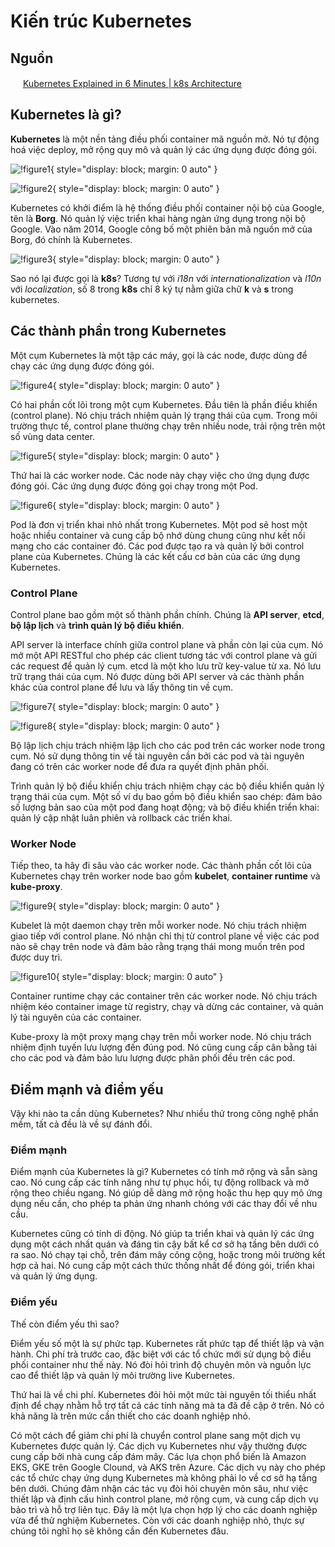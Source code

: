 # Kiến trúc Kubernetes

## Nguồn

<img src="../../../img/bytebytego.png" width="16" height="16"/> [Kubernetes Explained in 6 Minutes | k8s Architecture](https://www.youtube.com/watch?v=TlHvYWVUZyc)

## Kubernetes là gì?

**Kubernetes** là một nền tảng điều phối container mã nguồn mở. Nó tự động hoá việc deploy, mở rộng quy mô và quản lý các ứng dụng được đóng gói.

![!figure1](figure1.png){ style="display: block; margin: 0 auto" }

![!figure2](figure2.png){ style="display: block; margin: 0 auto" }

Kubernetes có khởi điểm là hệ thống điều phối container nội bộ của Google, tên là **Borg**. Nó quản lý việc triển khai hàng ngàn ứng dụng trong nội bộ Google. Vào năm 2014, Google công bố một phiên bản mã nguồn mở của Borg, đó chính là Kubernetes.

![!figure3](figure3.png){ style="display: block; margin: 0 auto" }

Sao nó lại được gọi là **k8s**? Tương tự với *i18n* với *internationalization* và *l10n* với *localization*, số 8 trong **k8s** chỉ 8 ký tự nằm giữa chữ **k** và **s** trong kubernetes.

## Các thành phần trong Kubernetes

Một cụm Kubernetes là một tập các máy, gọi là các node, được dùng để chạy các ứng dụng được đóng gói. 

![!figure4](figure4.png){ style="display: block; margin: 0 auto" }

Có hai phần cốt lõi trong một cụm Kubernetes. Đầu tiên là phần điều khiển (control plane). Nó chịu trách nhiệm quản lý trạng thái của cụm. Trong môi trường thực tế, control plane thường chạy trên nhiều node, trải rộng trên một số vùng data center. 

![!figure5](figure5.png){ style="display: block; margin: 0 auto" }

Thứ hai là các worker node. Các node này chạy việc cho ứng dụng được đóng gói. Các ứng dụng được đóng gọi chạy trong một Pod. 

![!figure6](figure6.png){ style="display: block; margin: 0 auto" }

Pod là đơn vị triển khai nhỏ nhất trong Kubernetes. Một pod sẽ host một hoặc nhiều container và cung cấp bộ nhớ dùng chung cũng như kết nối mạng cho các container đó. Các pod được tạo ra và quản lý bởi control plane của Kubernetes. Chúng là các kết cấu cơ bản của các ứng dụng Kubernetes.

### Control Plane

Control plane bao gồm một số thành phần chính. Chúng là **API server**, **etcd**, **bộ lập lịch** và **trình quản lý bộ điều khiển**.

API server là interface chính giữa control plane và phần còn lại của cụm. Nó mở một API RESTful cho phép các client tương tác với control plane và gửi các request để quản lý cụm. etcd là một kho lưu trữ key-value từ xa. Nó lưu trữ trạng thái của cụm. Nó được dùng bởi API server và các thành phần khác của control plane để lưu và lấy thông tin về cụm.

![!figure7](figure7.png){ style="display: block; margin: 0 auto" }

![!figure8](figure8.png){ style="display: block; margin: 0 auto" }

Bộ lập lịch chịu trách nhiệm lập lịch cho các pod trên các worker node trong cụm. Nó sử dụng thông tin về tài nguyên cần bởi các pod và tài nguyên đang có trên các worker node để đưa ra quyết định phân phối.

Trình quản lý bộ điều khiển chịu trách nhiệm chạy các bộ điều khiển quản lý trạng thái của cụm. Một số ví dụ bao gồm bộ điều khiển sao chép: đảm bảo số lượng bản sao của một pod đang hoạt động; và bộ điều khiển triển khai: quản lý cập nhật luân phiên và rollback các triển khai.

### Worker Node

Tiếp theo, ta hãy đi sâu vào các worker node. Các thành phần cốt lõi của Kubernetes chạy trên worker node bao gồm **kubelet**, **container runtime** và **kube-proxy**. 

![!figure9](figure9.png){ style="display: block; margin: 0 auto" }

Kubelet là một daemon chạy trên mỗi worker node. Nó chịu trách nhiệm giao tiếp với control plane. Nó nhận chỉ thị từ control plane về việc các pod nào sẽ chạy trên node và đảm bảo rằng trạng thái mong muốn trên pod được duy trì.

![!figure10](figure10.png){ style="display: block; margin: 0 auto" }

Container runtime chạy các container trên các worker node. Nó chịu trách nhiệm kéo container image từ registry, chạy và dừng các container, và quản lý tài nguyên của các container. 

Kube-proxy là một proxy mạng chạy trên mỗi worker node. Nó chịu trách nhiệm định tuyến lưu lượng đến đúng pod. Nó cũng cung cấp cân bằng tải cho các pod và đảm bảo lưu lượng được phân phối đều trên các pod.

## Điểm mạnh và điểm yếu

Vậy khi nào ta cần dùng Kubernetes? Như nhiều thứ trong công nghệ phần mềm, tất cả đều là về sự đánh đổi.

### Điểm mạnh

Điểm mạnh của Kubernetes là gì? Kubernetes có tính mở rộng và sẵn sàng cao. Nó cung cấp các tính năng như tự phục hồi, tự động rollback và mở rộng theo chiều ngang. Nó giúp dễ dàng mở rộng hoặc thu hẹp quy mô ứng dụng nếu cần, cho phép ta phản ứng nhanh chóng với các thay đổi về nhu cầu. 

Kubernetes cũng có tính di động. Nó giúp ta triển khai và quản lý các ứng dụng một cách nhất quán và đáng tin cậy bất kể cơ sở hạ tầng bên dưới có ra sao. Nó chạy tại chỗ, trên đám mây công cộng, hoặc trong môi trường kết hợp cả hai. Nó cung cấp một cách thức thống nhất để đóng gói, triển khai và quản lý ứng dụng.

### Điểm yếu

Thế còn điểm yếu thì sao? 

Điểm yếu số một là sự phức tạp. Kubernetes rất phức tạp để thiết lập và vận hành. Chi phí trả trước cao, đặc biệt với các tổ chức mới sử dụng bộ điều phối container như thế này. Nó đòi hỏi trình độ chuyên môn và nguồn lực cao để thiết lập và quản lý môi trường live Kubernetes. 

Thứ hai là về chi phí. Kubernetes đỏi hỏi một mức tài nguyên tối thiểu nhất định để chạy nhằm hỗ trợ tất cả các tính năng mà ta đã đề cập ở trên. Nó có khả năng là trên mức cần thiết cho các doanh nghiệp nhỏ. 

Có một cách để giảm chi phí là chuyển control plane sang một dịch vụ Kubernetes được quản lý. Các dịch vụ Kubernetes như vậy thường được cung cấp bởi nhà cung cấp đám mây. Các lựa chọn phổ biến là Amazon EKS, GKE trên Google Clound, và AKS trên Azure. Các dịch vụ này cho phép các tổ chức chạy ứng dụng Kubernetes mà không phải lo về cơ sở hạ tầng bên dưới. Chúng đảm nhận các tác vụ đòi hỏi chuyên môn sâu, như việc thiết lập và định cấu hình control plane, mở rộng cụm, và cung cấp dịch vụ bảo trì và hỗ trợ liên tục. Đây là một lựa chọn hợp lý cho các doanh nghiệp vừa để thử nghiệm Kubernetes. Còn với các doanh nghiệp nhỏ, thực sự chúng tôi nghĩ họ sẽ không cần đến Kubernetes đâu.
